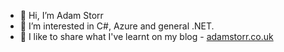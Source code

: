 - 👋 Hi, I’m Adam Storr
- 👀 I’m interested in C#, Azure and general .NET.
- 🌱 I like to share what I've learnt on my blog - [adamstorr.co.uk](http://adamstorr.co.uk)

<!---
payrocadamstorr/payrocadamstorr is a ✨ special ✨ repository because its `README.md` (this file) appears on your GitHub profile.
You can click the Preview link to take a look at your changes.
--->

